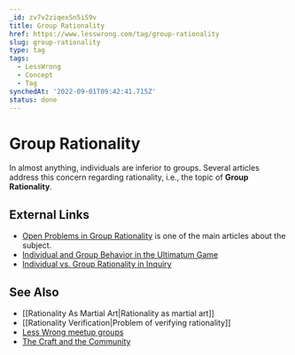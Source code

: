 ```yaml
---
_id: zv7v2ziqexSn5iS9v
title: Group Rationality
href: https://www.lesswrong.com/tag/group-rationality
slug: group-rationality
type: tag
tags:
  - LessWrong
  - Concept
  - Tag
synchedAt: '2022-09-01T09:42:41.715Z'
status: done
---
```


# Group Rationality

In almost anything, individuals are inferior to groups. Several articles address this concern regarding rationality, i.e., the topic of **Group Rationality**.

## External Links

- [Open Problems in Group Rationality](https://medium.com/@ThingMaker/open-problems-in-group-rationality-5636440a2cd1) is one of the main articles about the subject.
- [Individual and Group Behavior in the Ultimatum Game](http://ratio.huji.ac.il/dp/dp154.pdf)
- [Individual vs. Group Rationality in Inquiry](http://www.andrew.cmu.edu/user/kzollman/research/Presentations/LRR%20-%20IndividualVsSocial.pdf)

## See Also

- [[Rationality As Martial Art|Rationality as martial art]]
- [[Rationality Verification|Problem of verifying rationality]]
- [Less Wrong meetup groups](/community)
- [The Craft and the Community](https://www.lesswrong.com/tag/the-craft-and-the-community)

